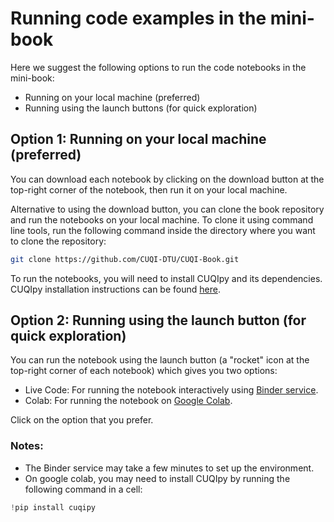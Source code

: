 
# Running code examples in the mini-book


Here we suggest the following options to run the code notebooks in the mini-book:

- Running on your local machine (preferred)
- Running using the launch buttons (for quick exploration)

## Option 1: Running on your local machine (preferred)

You can download each notebook by clicking on the download button at the  top-right corner of the notebook, then run it on your local machine.

Alternative to using the download button, you can clone the book repository and run the notebooks on your local machine. To clone it using command line tools, run the following command inside the directory where you want to clone the repository:
```bash
git clone https://github.com/CUQI-DTU/CUQI-Book.git
```

To run the notebooks, you will need to install CUQIpy and its dependencies. CUQIpy installation instructions can be found [here](https://cuqi-dtu.github.io/CUQIpy/user/getting_started.html).

## Option 2: Running using the launch button (for quick exploration)
You can run the notebook using the launch button (a "rocket" icon at the top-right corner of each notebook) which gives you two options:
- Live Code: For running the notebook interactively using [Binder service](mybinder.org).
- Colab: For running the notebook on [Google Colab](https://colab.research.google.com/). 

Click on the option that you prefer.

### Notes:

- The Binder service may take a few minutes to set up the environment.
- On google colab, you may need to install CUQIpy by running the following command in a cell:
```python
!pip install cuqipy
```

